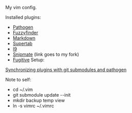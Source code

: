 My vim config.

Installed plugins:

* [Pathogen](https://github.com/tpope/vim-pathogen)
* [Fuzzyfinder](https://github.com/vim-scripts/FuzzyFinder)
* [Markdown](https://github.com/tpope/vim-markdown)
* [Supertab](https://github.com/scrooloose/nerdtree)
* [l9](https://github.com/vim-scripts/L9)
* [Snipmate](git@github.com:mottram/snipmate.vim.git) (link goes to my fork)
* [Fugitive](https://github.com/tpope/vim-fugitive)
Setup:

[Synchronizing plugins with git submodules and pathogen](http://vimcasts.org/episodes/synchronizing-plugins-with-git-submodules-and-pathogen/)

Note to self:

* cd ~/.vim
* git submodule update --init
* mkdir backup temp view
* ln -s vimrc ~/.vimrc
